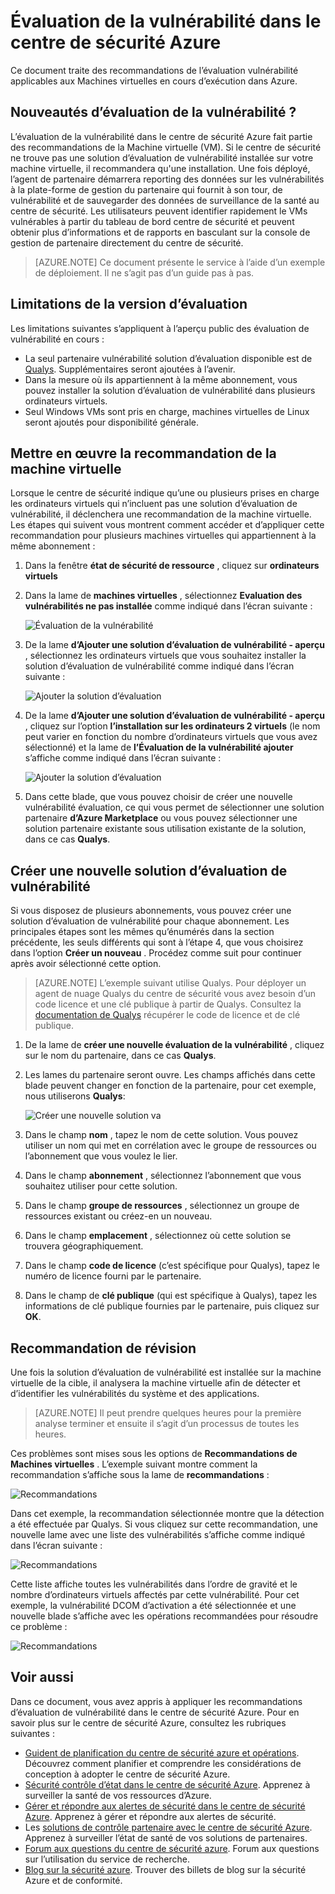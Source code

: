 <properties
   pageTitle="Évaluation de la vulnérabilité dans le centre de sécurité Azure | Microsoft Azure"
   description="Ce document traite des recommandations dans le centre de sécurité Azure qui vous aident à protéger vos ordinateurs virtuels en installant une solution d’évaluation de vulnérabilité."
   services="security-center"
   documentationCenter="na"
   authors="YuriDio"
   manager="swadhwa"
   editor=""/>

<tags
   ms.service="security-center"
   ms.devlang="na"
   ms.topic="hero-article"
   ms.tgt_pltfrm="na"
   ms.workload="na"
   ms.date="09/27/2016"
   ms.author="yurid"/>

# <a name="vulnerability-assessment-in-azure-security-center"></a>Évaluation de la vulnérabilité dans le centre de sécurité Azure
Ce document traite des recommandations de l’évaluation vulnérabilité applicables aux Machines virtuelles en cours d’exécution dans Azure.

## <a name="what-is-vulnerability-assessment"></a>Nouveautés d’évaluation de la vulnérabilité ?

L’évaluation de la vulnérabilité dans le centre de sécurité Azure fait partie des recommandations de la Machine virtuelle (VM). Si le centre de sécurité ne trouve pas une solution d’évaluation de vulnérabilité installée sur votre machine virtuelle, il recommandera qu'une installation. Une fois déployé, l’agent de partenaire démarrera reporting des données sur les vulnérabilités à la plate-forme de gestion du partenaire qui fournit à son tour, de vulnérabilité et de sauvegarder des données de surveillance de la santé au centre de sécurité. Les utilisateurs peuvent identifier rapidement le VMs vulnérables à partir du tableau de bord centre de sécurité et peuvent obtenir plus d’informations et de rapports en basculant sur la console de gestion de partenaire directement du centre de sécurité.

> [AZURE.NOTE] Ce document présente le service à l’aide d’un exemple de déploiement. Il ne s’agit pas d’un guide pas à pas.

## <a name="public-preview-limitations"></a>Limitations de la version d’évaluation

Les limitations suivantes s’appliquent à l’aperçu public des évaluation de vulnérabilité en cours :

- La seul partenaire vulnérabilité solution d’évaluation disponible est de [Qualys](https://www.qualys.com/lp/azure). Supplémentaires seront ajoutées à l’avenir.
- Dans la mesure où ils appartiennent à la même abonnement, vous pouvez installer la solution d’évaluation de vulnérabilité dans plusieurs ordinateurs virtuels.
- Seul Windows VMs sont pris en charge, machines virtuelles de Linux seront ajoutés pour disponibilité générale.


## <a name="implement-virtual-machine-recommendation"></a>Mettre en œuvre la recommandation de la machine virtuelle

Lorsque le centre de sécurité indique qu’une ou plusieurs prises en charge les ordinateurs virtuels qui n’incluent pas une solution d’évaluation de vulnérabilité, il déclenchera une recommandation de la machine virtuelle. Les étapes qui suivent vous montrent comment accéder et d’appliquer cette recommandation pour plusieurs machines virtuelles qui appartiennent à la même abonnement :

1. Dans la fenêtre **état de sécurité de ressource** , cliquez sur **ordinateurs virtuels**
2. Dans la lame de **machines virtuelles** , sélectionnez **Evaluation des vulnérabilités ne pas installée** comme indiqué dans l’écran suivante :

    ![Évaluation de la vulnérabilité](./media/security-center-vulnerability-assessment-recommendations/security-center-vulnerability-assessment-fig1.png)

3. De la lame **d’Ajouter une solution d’évaluation de vulnérabilité - aperçu** , sélectionnez les ordinateurs virtuels que vous souhaitez installer la solution d’évaluation de vulnérabilité comme indiqué dans l’écran suivante :

    ![Ajouter la solution d’évaluation](./media/security-center-vulnerability-assessment-recommendations/security-center-vulnerability-assessment-fig2.png)

4. De la lame **d’Ajouter une solution d’évaluation de vulnérabilité - aperçu** , cliquez sur l’option **l’installation sur les ordinateurs 2 virtuels** (le nom peut varier en fonction du nombre d’ordinateurs virtuels que vous avez sélectionné) et la lame de **l’Évaluation de la vulnérabilité ajouter** s’affiche comme indiqué dans l’écran suivante :

    ![Ajouter la solution d’évaluation](./media/security-center-vulnerability-assessment-recommendations/security-center-vulnerability-assessment-fig3.png)

5. Dans cette blade, que vous pouvez choisir de créer une nouvelle vulnérabilité évaluation, ce qui vous permet de sélectionner une solution partenaire **d’Azure Marketplace** ou vous pouvez sélectionner une solution partenaire existante sous utilisation existante de la solution, dans ce cas **Qualys**.

## <a name="create-a-new-vulnerability-assessment-solution"></a>Créer une nouvelle solution d’évaluation de vulnérabilité

Si vous disposez de plusieurs abonnements, vous pouvez créer une solution d’évaluation de vulnérabilité pour chaque abonnement. Les principales étapes sont les mêmes qu’énumérés dans la section précédente, les seuls différents qui sont à l’étape 4, que vous choisirez dans l’option **Créer un nouveau** . Procédez comme suit pour continuer après avoir sélectionné cette option.

> [AZURE.NOTE] L’exemple suivant utilise Qualys. Pour déployer un agent de nuage Qualys du centre de sécurité vous avez besoin d’un code licence et une clé publique à partir de Qualys. Consultez la [documentation de Qualys](https://community.qualys.com/docs/DOC-5823-deploying-qualys-cloud-agents-from-microsoft-azure-security-center) récupérer le code de licence et de clé publique.

1. De la lame de **créer une nouvelle évaluation de la vulnérabilité** , cliquez sur le nom du partenaire, dans ce cas **Qualys**.
2. Les lames du partenaire seront ouvre. Les champs affichés dans cette blade peuvent changer en fonction de la partenaire, pour cet exemple, nous utiliserons **Qualys**:

    ![Créer une nouvelle solution va](./media/security-center-vulnerability-assessment-recommendations/security-center-vulnerability-assessment-fig7.png)

3. Dans le champ **nom** , tapez le nom de cette solution. Vous pouvez utiliser un nom qui met en corrélation avec le groupe de ressources ou l’abonnement que vous voulez le lier.
4. Dans le champ **abonnement** , sélectionnez l’abonnement que vous souhaitez utiliser pour cette solution.
5. Dans le champ **groupe de ressources** , sélectionnez un groupe de ressources existant ou créez-en un nouveau.
6. Dans le champ **emplacement** , sélectionnez où cette solution se trouvera géographiquement.
7. Dans le champ **code de licence** (c’est spécifique pour Qualys), tapez le numéro de licence fourni par le partenaire.
8. Dans le champ de **clé publique** (qui est spécifique à Qualys), tapez les informations de clé publique fournies par le partenaire, puis cliquez sur **OK**.

## <a name="review-recommendation"></a>Recommandation de révision

Une fois la solution d’évaluation de vulnérabilité est installée sur la machine virtuelle de la cible, il analysera la machine virtuelle afin de détecter et d’identifier les vulnérabilités du système et des applications.

> [AZURE.NOTE] Il peut prendre quelques heures pour la première analyse terminer et ensuite il s’agit d’un processus de toutes les heures.

Ces problèmes sont mises sous les options de **Recommandations de Machines virtuelles** . L’exemple suivant montre comment la recommandation s’affiche sous la lame de **recommandations** :

![Recommandations](./media/security-center-vulnerability-assessment-recommendations/security-center-vulnerability-assessment-fig4.png)

Dans cet exemple, la recommandation sélectionnée montre que la détection a été effectuée par Qualys. Si vous cliquez sur cette recommandation, une nouvelle lame avec une liste des vulnérabilités s’affiche comme indiqué dans l’écran suivante :

![Recommandations](./media/security-center-vulnerability-assessment-recommendations/security-center-vulnerability-assessment-fig5.png)

Cette liste affiche toutes les vulnérabilités dans l’ordre de gravité et le nombre d’ordinateurs virtuels affectés par cette vulnérabilité. Pour cet exemple, la vulnérabilité DCOM d’activation a été sélectionnée et une nouvelle blade s’affiche avec les opérations recommandées pour résoudre ce problème :

![Recommandations](./media/security-center-vulnerability-assessment-recommendations/security-center-vulnerability-assessment-fig6.png)


## <a name="see-also"></a>Voir aussi

Dans ce document, vous avez appris à appliquer les recommandations d’évaluation de vulnérabilité dans le centre de sécurité Azure. Pour en savoir plus sur le centre de sécurité Azure, consultez les rubriques suivantes :

- [Guident de planification du centre de sécurité azure et opérations](security-center-planning-and-operations-guide.md). Découvrez comment planifier et comprendre les considérations de conception à adopter le centre de sécurité Azure.
- [Sécurité contrôle d’état dans le centre de sécurité Azure](security-center-monitoring.md). Apprenez à surveiller la santé de vos ressources d’Azure.
- [Gérer et répondre aux alertes de sécurité dans le centre de sécurité Azure](security-center-managing-and-responding-alerts.md). Apprenez à gérer et répondre aux alertes de sécurité.
- Les [solutions de contrôle partenaire avec le centre de sécurité Azure](security-center-partner-solutions.md). Apprenez à surveiller l’état de santé de vos solutions de partenaires.
- [Forum aux questions du centre de sécurité azure](security-center-faq.md). Forum aux questions sur l’utilisation du service de recherche.
- [Blog sur la sécurité azure](http://blogs.msdn.com/b/azuresecurity/). Trouver des billets de blog sur la sécurité Azure et de conformité.
